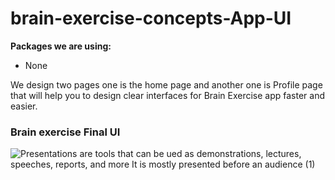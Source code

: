 # brain-exercise-concepts-App-UI



**Packages we are using:**

- None


We design two pages one is the home page and another one is Profile page that will help you to design clear interfaces for Brain Exercise app faster and easier.

### Brain exercise Final UI

![Presentations are tools that can be ued as demonstrations, lectures, speeches, reports, and more  It is mostly presented before an audience  (1)](https://user-images.githubusercontent.com/47661086/92100101-fff2dc80-edf8-11ea-840a-c1b8467e0c70.png)
